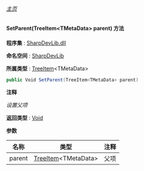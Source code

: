 ###### [主页](./Index.md "主页")

#### SetParent(TreeItem\<TMetaData\> parent) 方法

**程序集** : [SharpDevLib.dll](./SharpDevLib.assembly.md "SharpDevLib.dll")

**命名空间** : [SharpDevLib](./SharpDevLib.namespace.md "SharpDevLib")

**所属类型** : [TreeItem](./SharpDevLib.TreeItem.1.md "TreeItem")\<TMetaData\>

``` csharp
public Void SetParent(TreeItem<TMetaData> parent)
```

**注释**

*设置父项*



**返回类型** : [Void](https://learn.microsoft.com/en-us/dotnet/api/system.void "Void")


**参数**

|名称|类型|注释|
|---|---|---|
|parent|[TreeItem](./SharpDevLib.TreeItem.1.md "TreeItem")\<TMetaData\>|父项|


